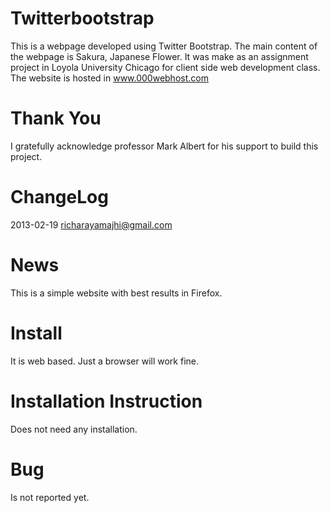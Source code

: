 Twitterbootstrap
=================

This is a webpage developed using Twitter Bootstrap. The main content of the webpage is Sakura, Japanese Flower.
It was make as an assignment project in Loyola University Chicago for client side web development class. 
The website is hosted in www.000webhost.com


Thank You
==========

I gratefully acknowledge professor Mark Albert for his support to build this project.

ChangeLog
==========
2013-02-19 richarayamajhi@gmail.com

News
====

This is a simple website with best results in Firefox.

Install
========

It is web based. Just a browser will work fine.

Installation Instruction
=========================

Does not need any installation.

Bug
====

Is not reported yet.

